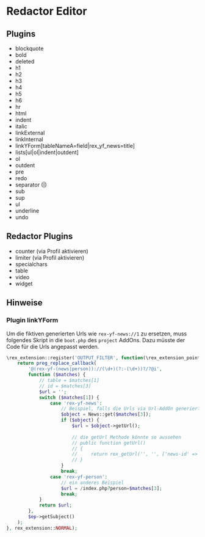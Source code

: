 # Redactor Editor

## Plugins

- blockquote
- bold
- deleted
- h1
- h2
- h3
- h4
- h5
- h6
- hr
- html
- indent
- italic
- linkExternal
- linkInternal
- linkYForm[tableNameA=field|rex_yf_news=title]
- lists[ul|ol|indent|outdent]
- ol
- outdent
- pre 
- redo
- separator (|)
- sub
- sup
- ul
- underline
- undo


## Redactor Plugins

- counter (via Profil aktivieren)
- limiter (via Profil aktivieren)
- specialchars
- table
- video
- widget


## Hinweise 

### Plugin linkYForm

Um die fiktiven generierten Urls wie `rex-yf-news://1` zu ersetzen, muss folgendes Skript in die `boot.php` des `project` AddOns.
Dazu müsste der Code für die Urls angepasst werden. 

```php
\rex_extension::register('OUTPUT_FILTER', function(\rex_extension_point $ep) {
    return preg_replace_callback(
        '@(rex-yf-(news|person))://(\d+)(?:-(\d+))?/?@i',
        function ($matches) {
            // table = $matches[1]
            // id = $matches[3]
            $url = '';
            switch ($matches[1]) {
                case 'rex-yf-news':
                    // Beispiel, falls die Urls via Url-AddOn generiert werden 
                    $object = News::get($matches[3]);
                    if ($object) {
                        $url = $object->getUrl();
                        
                        // die getUrl Methode könnte so aussehen
                        // public function getUrl()
                        // {
                        //     return rex_getUrl('', '', ['news-id' => $this->id]);
                        // }
                    }
                    break;
                case 'rex-yf-person':
                    // ein anderes Beispiel 
                    $url = /index.php?person=$matches[3];
                    break;
            }
            return $url;
        },
        $ep->getSubject()
    );
}, rex_extension::NORMAL);
```
